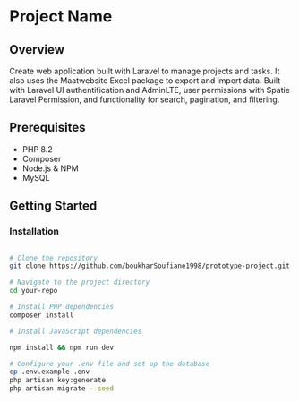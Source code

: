# Project Name

## Overview
Create web application built with Laravel to manage projects and tasks. It also uses the Maatwebsite Excel package to export and import data. Built with Laravel UI authentification and AdminLTE, user permissions with Spatie Laravel Permission, and functionality for search, pagination, and filtering.

## Prerequisites
- PHP 8.2
- Composer
- Node.js & NPM
- MySQL

## Getting Started

### Installation
```bash

# Clone the repository
git clone https://github.com/boukharSoufiane1998/prototype-project.git

# Navigate to the project directory
cd your-repo

# Install PHP dependencies
composer install

# Install JavaScript dependencies

npm install && npm run dev

# Configure your .env file and set up the database
cp .env.example .env
php artisan key:generate
php artisan migrate --seed
